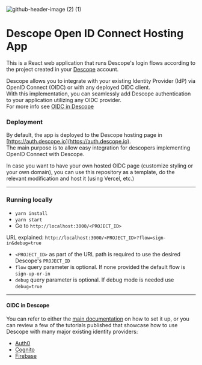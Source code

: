 ![github-header-image (2) (1)](https://github.com/descope/.github/assets/32936811/d904d37e-e3fa-4331-9f10-2880bb708f64)

# Descope Open ID Connect Hosting App

This is a React web application that runs Descope's login flows according to the project created in your [Descope](https://app.descope.com) account.  

Descope allows you to integrate with your existing Identity Provider (IdP) via OpenID Connect (OIDC) or with any deployed OIDC client.  
With this implementation, you can seamlessly add Descope authentication to your application utilizing any OIDC provider.  
For more info see [OIDC in Descope](#oidc-in-descope)


### Deployment

By default, the app is deployed to the Descope hosting page in [https://auth.descope.io](https://auth.descope.io).  
The main purpose is to allow easy integration for descopers implementing OpenID Connect with Descope.

In case you want to have your own hosted OIDC page (customize styling or your own domain), you can use this repository as a template, do the relevant modification and host it (using Vercel, etc.)

  
---

### Running locally

- `yarn install`
- `yarn start`
- Go to `http://localhost:3000/<PROJECT_ID>`

URL explained: `http://localhost:3000/<PROJECT_ID>?flow=sign-in&debug=true`
- `<PROJECT_ID>` as part of the URL path is required to use the desired Descope's `PROJECT_ID` 
- `flow` query parameter is optional. If none provided the default flow is `sign-up-or-in`
- `debug` query parameter is optional. If debug mode is needed use `debug=true`

---

#### OIDC in Descope

You can refer to either the [main documentation](https://docs.descope.com/customize/auth/oidc) on how to set it up, or you can review a few of the tutorials published that showcase how to use Descope with many major existing identity providers:
- [Auth0](https://docs.descope.com/knowledgebase/sso/auth0oidc)
- [Cognito](https://docs.descope.com/knowledgebase/sso/cognitooidc)
- [Firebase](https://www.descope.com/blog/post/passkeys-firebase-oidc)

